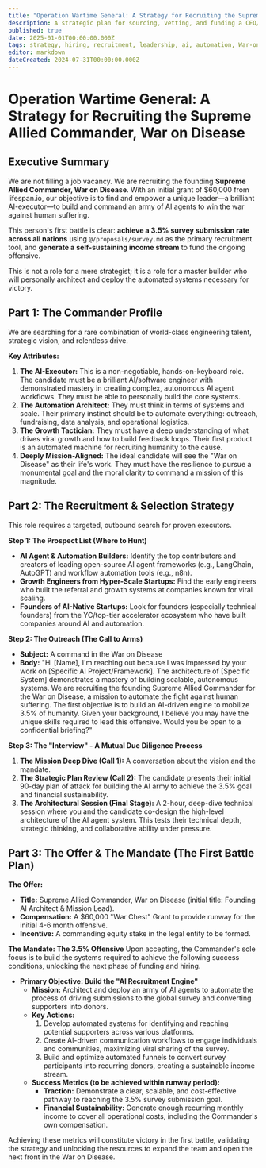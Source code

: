 ```yaml
---
title: "Operation Wartime General: A Strategy for Recruiting the Supreme Allied Commander, War on Disease"
description: A strategic plan for sourcing, vetting, and funding a CEO/CTO-profile leader to build and command an army of AI agents in the War on Disease.
published: true
date: 2025-01-01T00:00:00.000Z
tags: strategy, hiring, recruitment, leadership, ai, automation, War-on-Disease
editor: markdown
dateCreated: 2024-07-31T00:00:00.000Z
---
```


# Operation Wartime General: A Strategy for Recruiting the Supreme Allied Commander, War on Disease

## Executive Summary

We are not filling a job vacancy. We are recruiting the founding **Supreme Allied Commander, War on Disease**. With an initial grant of $60,000 from lifespan.io, our objective is to find and empower a unique leader—a brilliant AI-executor—to build and command an army of AI agents to win the war against human suffering.

This person's first battle is clear: **achieve a 3.5% survey submission rate across all nations** using `@/proposals/survey.md` as the primary recruitment tool, and **generate a self-sustaining income stream** to fund the ongoing offensive.

This is not a role for a mere strategist; it is a role for a master builder who will personally architect and deploy the automated systems necessary for victory.

## Part 1: The Commander Profile

We are searching for a rare combination of world-class engineering talent, strategic vision, and relentless drive.

**Key Attributes:**

1.  **The AI-Executor:** This is a non-negotiable, hands-on-keyboard role. The candidate must be a brilliant AI/software engineer with demonstrated mastery in creating complex, autonomous AI agent workflows. They must be able to personally build the core systems.
2.  **The Automation Architect:** They must think in terms of systems and scale. Their primary instinct should be to automate everything: outreach, fundraising, data analysis, and operational logistics.
3.  **The Growth Tactician:** They must have a deep understanding of what drives viral growth and how to build feedback loops. Their first product is an automated machine for recruiting humanity to the cause.
4.  **Deeply Mission-Aligned:** The ideal candidate will see the "War on Disease" as their life's work. They must have the resilience to pursue a monumental goal and the moral clarity to command a mission of this magnitude.

## Part 2: The Recruitment & Selection Strategy

This role requires a targeted, outbound search for proven executors.

**Step 1: The Prospect List (Where to Hunt)**

- **AI Agent & Automation Builders:** Identify the top contributors and creators of leading open-source AI agent frameworks (e.g., LangChain, AutoGPT) and workflow automation tools (e.g., n8n).
- **Growth Engineers from Hyper-Scale Startups:** Find the early engineers who built the referral and growth systems at companies known for viral scaling.
- **Founders of AI-Native Startups:** Look for founders (especially technical founders) from the YC/top-tier accelerator ecosystem who have built companies around AI and automation.

**Step 2: The Outreach (The Call to Arms)**

- **Subject:** A command in the War on Disease
- **Body:** "Hi [Name], I'm reaching out because I was impressed by your work on [Specific AI Project/Framework]. The architecture of [Specific System] demonstrates a mastery of building scalable, autonomous systems. We are recruiting the founding Supreme Allied Commander for the War on Disease, a mission to automate the fight against human suffering. The first objective is to build an AI-driven engine to mobilize 3.5% of humanity. Given your background, I believe you may have the unique skills required to lead this offensive. Would you be open to a confidential briefing?"

**Step 3: The "Interview" - A Mutual Due Diligence Process**

1.  **The Mission Deep Dive (Call 1):** A conversation about the vision and the mandate.
2.  **The Strategic Plan Review (Call 2):** The candidate presents their initial 90-day plan of attack for building the AI army to achieve the 3.5% goal and financial sustainability.
3.  **The Architectural Session (Final Stage):** A 2-hour, deep-dive technical session where you and the candidate co-design the high-level architecture of the AI agent system. This tests their technical depth, strategic thinking, and collaborative ability under pressure.

## Part 3: The Offer & The Mandate (The First Battle Plan)

**The Offer:**
- **Title:** Supreme Allied Commander, War on Disease (initial title: Founding AI Architect & Mission Lead).
- **Compensation:** A $60,000 "War Chest" Grant to provide runway for the initial 4-6 month offensive.
- **Incentive:** A commanding equity stake in the legal entity to be formed.

**The Mandate: The 3.5% Offensive**
Upon accepting, the Commander's sole focus is to build the systems required to achieve the following success conditions, unlocking the next phase of funding and hiring.

*   **Primary Objective: Build the "AI Recruitment Engine"**
    - **Mission:** Architect and deploy an army of AI agents to automate the process of driving submissions to the global survey and converting supporters into donors.
    - **Key Actions:**
        1.  Develop automated systems for identifying and reaching potential supporters across various platforms.
        2.  Create AI-driven communication workflows to engage individuals and communities, maximizing viral sharing of the survey.
        3.  Build and optimize automated funnels to convert survey participants into recurring donors, creating a sustainable income stream.
    - **Success Metrics (to be achieved within runway period):**
        - **Traction:** Demonstrate a clear, scalable, and cost-effective pathway to reaching the 3.5% survey submission goal.
        - **Financial Sustainability:** Generate enough recurring monthly income to cover all operational costs, including the Commander's own compensation.

Achieving these metrics will constitute victory in the first battle, validating the strategy and unlocking the resources to expand the team and open the next front in the War on Disease. 